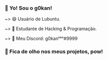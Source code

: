 ### 🦄 Yo! Sou o g0kan!

~> 😄 Usuário de Lubuntu.

~> 🥳 Estudante de Hacking & Programação.

~> 🦅 Meu Discord: g0kanʰᵏˢ#9999

### 🤠 Fica de olho nos meus projetos, pow!



